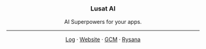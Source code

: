 <p align="center">
  <h3 align="center">Lusat AI</h3>

  <p align="center">
    AI Superpowers for your apps.
  </p>
  
  <hr />

  <p align="center">
    <a href="https://rysana.com/log">Log</a>
    ·
    <a href="https://rysana.com/lusat">Website</a>
    ·
    <a href="https://github.com/lusatai/gcm">GCM</a>
    ·
    <a href="https://rysana.com">Rysana</a>
  </p>
</p>
